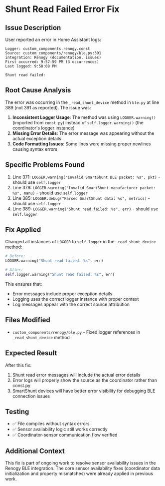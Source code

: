 # Shunt Read Failed Error Fix

## Issue Description
User reported an error in Home Assistant logs:
```
Logger: custom_components.renogy.const
Source: custom_components/renogy/ble.py:391
integration: Renogy (documentation, issues)
First occurred: 9:57:59 PM (3 occurrences)
Last logged: 9:58:08 PM

Shunt read failed:
```

## Root Cause Analysis
The error was occurring in the `_read_shunt_device` method in `ble.py` at line 389 (not 391 as reported). The issue was:

1. **Inconsistent Logger Usage**: The method was using `LOGGER.warning()` (imported from `const.py`) instead of `self.logger.warning()` (the coordinator's logger instance)
2. **Missing Error Details**: The error message was appearing without the actual exception details
3. **Code Formatting Issues**: Some lines were missing proper newlines causing syntax errors

## Specific Problems Found
1. Line 371: `LOGGER.warning("Invalid SmartShunt BLE packet: %s", pkt)` - should use `self.logger`
2. Line 379: `LOGGER.warning("Invalid SmartShunt manufacturer packet: %s", manu)` - should use `self.logger` 
3. Line 385: `LOGGER.debug("Parsed SmartShunt data: %s", metrics)` - should use `self.logger`
4. Line 389: `LOGGER.warning("Shunt read failed: %s", err)` - should use `self.logger`

## Fix Applied
Changed all instances of `LOGGER` to `self.logger` in the `_read_shunt_device` method:

```python
# Before:
LOGGER.warning("Shunt read failed: %s", err)

# After:  
self.logger.warning("Shunt read failed: %s", err)
```

This ensures that:
- Error messages include proper exception details
- Logging uses the correct logger instance with proper context
- Log messages appear with the correct source attribution

## Files Modified
- `custom_components/renogy/ble.py` - Fixed logger references in `_read_shunt_device` method

## Expected Result
After this fix:
1. Shunt read error messages will include the actual error details
2. Error logs will properly show the source as the coordinator rather than const.py
3. SmartShunt devices will have better error visibility for debugging BLE connection issues

## Testing
- ✅ File compiles without syntax errors
- ✅ Sensor availability logic still works correctly
- ✅ Coordinator-sensor communication flow verified

## Additional Context
This fix is part of ongoing work to resolve sensor availability issues in the Renogy BLE integration. The core sensor availability fixes (coordinator data initialization and property mismatches) were already applied in previous work.
